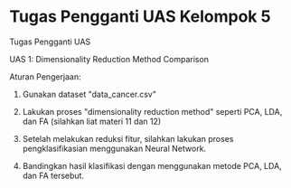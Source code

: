 # Tugas Pengganti UAS Kelompok 5
Tugas Pengganti UAS

UAS 1: Dimensionality Reduction Method Comparison

Aturan Pengerjaan:

1. Gunakan dataset "data_cancer.csv"

2. Lakukan proses "dimensionality reduction method" seperti PCA, LDA, dan FA (silahkan liat materi 11 dan 12)

3. Setelah melakukan reduksi fitur, silahkan lakukan proses pengklasifikasian menggunakan Neural Network.

4. Bandingkan hasil klasifikasi dengan menggunakan metode PCA, LDA, dan FA tersebut.
